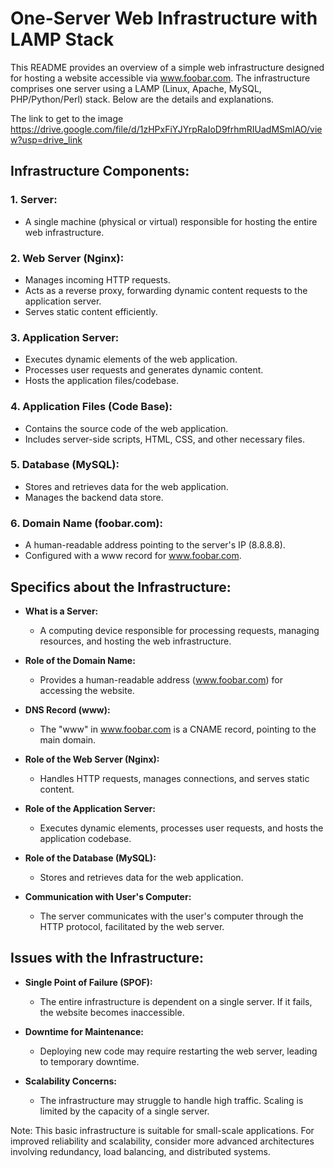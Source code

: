 # One-Server Web Infrastructure with LAMP Stack

This README provides an overview of a simple web infrastructure designed for hosting a website accessible via www.foobar.com. The infrastructure comprises one server using a LAMP (Linux, Apache, MySQL, PHP/Python/Perl) stack. Below are the details and explanations.

The link to get to the image https://drive.google.com/file/d/1zHPxFiYJYrpRaIoD9frhmRIUadMSmlAO/view?usp=drive_link

## Infrastructure Components:

### 1. Server:
- A single machine (physical or virtual) responsible for hosting the entire web infrastructure.

### 2. Web Server (Nginx):
- Manages incoming HTTP requests.
- Acts as a reverse proxy, forwarding dynamic content requests to the application server.
- Serves static content efficiently.

### 3. Application Server:
- Executes dynamic elements of the web application.
- Processes user requests and generates dynamic content.
- Hosts the application files/codebase.

### 4. Application Files (Code Base):
- Contains the source code of the web application.
- Includes server-side scripts, HTML, CSS, and other necessary files.

### 5. Database (MySQL):
- Stores and retrieves data for the web application.
- Manages the backend data store.

### 6. Domain Name (foobar.com):
- A human-readable address pointing to the server's IP (8.8.8.8).
- Configured with a www record for www.foobar.com.

## Specifics about the Infrastructure:

- **What is a Server:**
  - A computing device responsible for processing requests, managing resources, and hosting the web infrastructure.

- **Role of the Domain Name:**
  - Provides a human-readable address (www.foobar.com) for accessing the website.
  
- **DNS Record (www):**
  - The "www" in www.foobar.com is a CNAME record, pointing to the main domain.

- **Role of the Web Server (Nginx):**
  - Handles HTTP requests, manages connections, and serves static content.

- **Role of the Application Server:**
  - Executes dynamic elements, processes user requests, and hosts the application codebase.

- **Role of the Database (MySQL):**
  - Stores and retrieves data for the web application.

- **Communication with User's Computer:**
  - The server communicates with the user's computer through the HTTP protocol, facilitated by the web server.

## Issues with the Infrastructure:

- **Single Point of Failure (SPOF):**
  - The entire infrastructure is dependent on a single server. If it fails, the website becomes inaccessible.

- **Downtime for Maintenance:**
  - Deploying new code may require restarting the web server, leading to temporary downtime.

- **Scalability Concerns:**
  - The infrastructure may struggle to handle high traffic. Scaling is limited by the capacity of a single server.

Note: This basic infrastructure is suitable for small-scale applications. For improved reliability and scalability, consider more advanced architectures involving redundancy, load balancing, and distributed systems.
